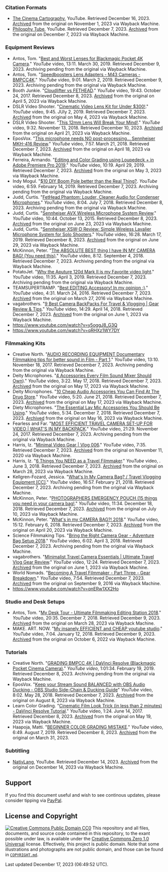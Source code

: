 <!-- Videos are publicly available in playlists on the alternative YouTube channels. Decided to export them as list after hbomberguy's exposé of James Somerton. Used to be more diligent about keeping index cards of citations during university and having separate pages for references and citations on the previous blog but neglected to do so over the last few years. -->
### Citation Formats
- [The Cinema Cartography](https://www.youtube.com/@TheCinemaCartography), YouTube. Retrieved December 16, 2023. [Archived](https://web.archive.org/web/20231101133147/https://www.youtube.com/@TheCinemaCartography) from the original on November 1, 2023 via Wayback Machine.  <!-- They list the shots or clips from movies and films used in their video essays as custom subtitle track. --> <!-- Used to be known as Channel Criswell -->
- [Philosphy Tube](https://www.youtube.com/@PhilosophyTube), YouTube. Retrieved December 7, 2023. [Archived](https://web.archive.org/web/20231207082640/https://www.youtube.com/@PhilosophyTube) from the original on December 7, 2023 via Wayback Machine. <!-- Abigail Thorn does a great job of including citations at the top of the screen visible to everyone -->
### Equipment Reviews
- Antos, Tom. "[Best and Worst Lenses for Blackmagic Pocket 4K Camera](https://www.youtube.com/watch?v=Oy2DGY1jyrc)." *YouTube* video, 13:11. March 30, 2019. Retrieved December 9, 2023. Archiving pending from the original via Wayback Machine.
- Antos, Tom. "[Speedboosters Lens Adapters - M43 Cameras - BMPCC4K](https://www.youtube.com/watch?v=Aj7URLHoowI)." *YouTube* video, 9:01. March 2, 2019. Retrieved December 9, 2023. Archiving pending from the original via Wayback Machine.
- Booth Junkie. "[Cloudlifter vs FETHEAD](https://www.youtube.com/watch?v=VlCIZ60NCf)." *YouTube* video, 19:43. October 24, 2017. Retrieved December 8, 2023. [Archived](https://web.archive.org/web/20230405193732/https://www.youtube.com/watch?v=VlCIZ60NCfk) from the original on April 5, 2023 via Wayback Machine.
- DSLR Video Shooter. "[Cinematic Video Lens Kit for Under $300!](https://www.youtube.com/watch?v=gJLISLsmZn8)." *YouTube* video, 9:45. JUly 2, 2019. Retrieved December 7, 2023. [Archived](https://web.archive.org/web/20230504230429/https://www.youtube.com/watch?v=gJLISLsmZn8&t=317s) from the original on May 4, 2023 via Wayback Machine.
- DSLR Video Shooter. "[This 12mm Lens Will Break Your Mind!](https://www.youtube.com/watch?v=krD0GSqkfSQ)." *YouTube* video, 9:32. November 13, 2018. Retrieved December 10, 2023. [Archived](https://web.archive.org/web/20230421215117/https://www.youtube.com/watch?v=krD0GSqkfSQ&list=PLDz_YIXYLoMdiCe7dfqAW_2JLw4Phw7Qe) from the original on April 21, 2023 via Wayback Machine.
- EposVox. "[This microphone needs NO post-processing... Sennheiser MKH-416 Review](https://www.youtube.com/watch?v=Zk86zComC64)." *YouTube* video, 7:57. March 21, 2018. Retrieved December 7, 2023. [Archived](https://web.archive.org/web/20230418090745/https://www.youtube.com/watch?v=Zk86zComC64) from the original on April 18, 2023 via Wayback Machine.
-  Ferreira, Armando. "[Editing and Color Grading using Loupedeck + in Adobe Premiere Pro 2019](https://www.youtube.com/watch?v=0ri3NNsaiCg)." *YouTube* video, 10:19. April 29, 2019. Retrieved December 7, 2023. [Archived](https://web.archive.org/web/20230503160637/https://www.youtube.com/watch?v=0ri3NNsaiCg) from the original on May 3, 2023 via Wayback Machine.
-  Indy Mogul. "[$10 DIY Boom Pole better than the Real Thing?](https://www.youtube.com/watch?v=1uthPQTucQE). *YouTube* video, 6:59. February 14, 2019. Retrieved December 7, 2023. Archiving pending from the original via Wayback Machine.
- Judd, Curtis. "[FetHead Phantom: Louder, Cleaner Audio for Condenser Microphones](https://www.youtube.com/watch?v=Z8WtN01T16U)." *YouTube* video, 8:04. July 7, 2018. Retrieved December 8, 2023. Archiving pending from the original via Wayback Machine.
- Judd, Curtis. "[Sennheiser AVX Wireless Microphone System Review](https://www.youtube.com/watch?v=U9RjMXtmVLc)." *YouTube* video, 10:44. October 13, 2015. Retrieved December 8, 2023. [Archived](https://web.archive.org/web/20230623045133/https://www.youtube.com/watch?v=U9RjMXtmVLc) from the original on June 23, 2023 via Wayback Machine.
- Judd, Curtis. "[Sennheiser XSW-D Review: Simple Wireless Lavalier Microphone System for Solo Shooters](https://www.youtube.com/watch?v=QMDg__BhIWE)." *YouTube* video, 16:28. March 17, 2019. Retrieved December 8, 2023. [Archived](https://web.archive.org/web/20230629175220/https://www.youtube.com/watch?v=QMDg__BhIWE) from the original on June 29, 2023 via Wayback Machine.
- McKinnon, Peter. "[The ABSOLUTE BEST thing I have IN MY CAMERA BAG! (You need this)](https://www.youtube.com/watch?v=Yod0Hf8VODs)." *YouTube* video, 8:12. September 4, 2018. Retrieved December 7, 2023. Archiving pending from the original via Wayback Machine.
- PotatoJet. "[Why the Aputure 120d Mark II is my Favorite video light](https://www.youtube.com/watch?v=mSMofaNWHa4)." *YouTube* video, 11:35. April 3, 2019. Retrieved December 7, 2023. Archiving pending from the original via Wayback Machine.
- TEAMSUPERTRAMP. "[Best EDITING Accessory! In my opinion :)](https://www.youtube.com/watch?v=dudW6q_IMXc)." *YouTube* video, 4:31. March 24, 2016. Retrieved December 7, 2023. [Archived](https://web.archive.org/web/20160327120034/https://www.youtube.com/watch?v=dudW6q_IMXc&gl=US&hl=en) from the original on March 27, 2016 via Wayback Machine.
- vagabrothers. "[9 Best Camera BackPacks For Travel & Vlogging | Gear Review & Tips](https://www.youtube.com/watch?v=LPLJ1mPAs7M)." *YouTube* video, 14:29. April 14, 2018. Retrieved December 7, 2023. [Archived](https://web.archive.org/web/20230601130502/https://www.youtube.com/watch?v=LPLJ1mPAs7M) from the original on June 1, 2023 via Wayback Machine.
- https://www.youtube.com/watch?v=y5oggJ8_G3Q <!-- Was sitting unlisted in a playlist. Unable to recover -->
- https://www.youtube.com/watch?v=qRHXz1WY7DY <!-- Was sitting unlisted in a playlist. Unable to recover -->
### Filmmaking Kits
- Creative North. "[AUDIO RECORDING EQUIPMENT Documentary Filmmaking tips for better sound in Film - Part 1](https://www.youtube.com/watch?v=ogaoV8PO0JE)." *YouTube* video, 13:10. November 18, 2017. Retrieved December 7, 2023. Archiving pending from the original via Wayback Machine.
- Deity Microphones. "[4 Accessories Every Film Sound Mixer Should Own](https://www.youtube.com/watch?v=7MxjyAW6mig))." *YouTube* video, 3:22. May 17, 2018. Retrieved December 7, 2023. [Archived](https://web.archive.org/web/20230517180756/https://www.youtube.com/watch?v=7MxjyAW6mig) from the original on May 17, 2023 via Wayback Machine.
- Deity Microphones. "[10 Cheap Audio Accessories You Can Find At The Drug Store](https://www.youtube.com/watch?v=u3uxjIvgkG4)." *YouTube* video, 5:20. June 21, 2018. Retrieved December 7, 2023. [Archived](https://web.archive.org/web/20230517180801/https://www.youtube.com/watch?v=u3uxjIvgkG4&t=32s) from the original on May 17, 2023 via Wayback Machine.
- Diety Microphones. "[The Essential Lav Mic Accessories You Should Be Using](https://www.youtube.com/watch?v=fAGbcoHTAq0)." *YouTube* video, 5:34. December 7, 2018. Retrieved December 7, 2023. [Archived](https://web.archive.org/web/20230516095624/https://www.youtube.com/watch?v=fAGbcoHTAq0) from the original on May 16, 2023 via Wayback Machine.
- Fearless and Far. "[MOST EFFICIENT TRAVEL CAMERA SET-UP FOR VIDEO | WHAT'S IN MY BACKPACK](https://www.youtube.com/watch?v=Mi8RS6APR4g)." *YouTube* video, 21:29. November 24, 2017. Retrieved December 7, 2023. Archiving pending from the original via Wayback Machine.
- Harris, Iz. "[Minimal Video Gear | Vlog 006](https://www.youtube.com/watch?v=ebCAAsn-DLQ)." *YouTube* video, 7:35. Retrieved December 7, 2023. [Archived](https://web.archive.org/web/20201111025559/https://www.youtube.com/watch?v=ebCAAsn-DLQ) from the original on November 11, 2020 via Wayback Machine.
- Harris, Iz. "[6 Things You NEED as a Travel Filmmaker](https://www.youtube.com/watch?v=7LYD6JSdFrE)." *YouTube* video, . June 3, 2018. Retrieved December 7, 2023. [Archived](https://web.archive.org/web/20230328133724/https://www.youtube.com/watch?v=7LYD6JSdFrE) from the original on March 28, 2023 via Wayback Machine.
- Kellgren-Fozard, Jessica. "[What's In My Camera Bag? / Travel Vlogging Equipment [CC]](https://www.youtube.com/watch?v=TKNj04mClr4)." *YouTube* video, 16:57. February 21, 2018. Retrieved December 7, 2023. Archiving pending from the original via Wayback Machine. 
- McKinnon, Peter. "[PHOTOGRAPHERS EMERGENCY POUCH (15 things you need in your camera bag!](https://www.youtube.com/watch?v=2dkYKwWlIbw)." *YouTube* video, 11:34. December 18, 2018. Retrieved December 7, 2023. [Archived](https://web.archive.org/web/20230710202529/https://www.youtube.com/watch?v=2dkYKwWlIbw) from the original on July 10, 2023 via Wayback Machine.
- McKinnon, Peter. "[What's in my CAMERA BAG?! 2018](https://www.youtube.com/watch?v=UJd4F5fTUC4)." *YouTube* video, 15:12. February 6, 2018. Retrieved December 7, 2023. [Archived](https://web.archive.org/web/20230420155035/https://www.youtube.com/watch?v=UJd4F5fTUC4) from the original on April 20, 2023 via Wayback Machine.
- Science Filmmaking Tips. "[Bring the Right Camera Gear - Adventure Bag Setup 2018](https://www.youtube.com/watch?v=LXid4ZbZg_A)." *YouTube* video, 6:02. April 3, 2018. Retrieved December 7, 2023. Archiving pending from the original via Wayback Machine.
- vagabrothers. "[Minimalist Travel Camera Essentials | Ultimate Travel Vlog Gear Review](https://www.youtube.com/watch?v=It2L29cCY-U)." *YouTube* video, 12:24. Retrieved December 7, 2023. [Archived](https://web.archive.org/web/20230601130534/https://www.youtube.com/watch?v=It2L29cCY-U) from the original on June 1, 2023 via Wayback Machine.
- World Nomads. "[Becoming A Travel Filmmaker - Part Three - Gear Breakdown](https://www.youtube.com/watch?v=FUaZ5o4as8M)." *YouTube* video, 7:54. Retrieved December 7, 2023. [Archived](https://web.archive.org/web/20160909080834/https://www.youtube.com/watch?v=FUaZ5o4as8M&gl=US&hl=en) from the original on September 9, 2016 via Wayback Machine.
- https://www.youtube.com/watch?v=qnERw1XX2Ho <!-- WAs sitting as an unlisted video in a playlist. Unable to recover. -->
### Studio and Desk Setups
- Antos, Tom. "[My Desk Tour - Ultimate Filmmaking Editing Station 2018](https://www.youtube.com/watch?v=UaDuqWC5Iak)." *YouTube* video, 20:35. December 7, 2018. Retrieved December 9, 2023. [Archived](https://web.archive.org/web/20230328140248/https://www.youtube.com/watch?v=UaDuqWC5Iak) from the original on March 28, 2023 via Wayback Machine.
- MAKE. ART. NOW. "[My insanely EFFICIENT and CHEAP youtube studio](https://www.youtube.com/watch?v=JNN2X8ROdmk)." *YouTube* video, 7:04. January 12, 2018. Retrieved December 9, 2023. [Archived](https://web.archive.org/web/20221006231656/https://www.youtube.com/watch?app=desktop&v=JNN2X8ROdmk) from the original on October 6, 2022 via Wayback Machine.
### Tutorials
- Creative North. "[GRADING BMPCC 4K | DaVinci Resolve (Blackmagic Pocket Cinema Camera)](https://www.youtube.com/watch?v=Wj_g1BYwJTk)." *YouTube video*, 1:01:34. February 19, 2019. Retrieved December 8, 2023. Archiving pending from the original via Wayback Machine.
- EposVox. "[Keep your Stream Sound BALANCED with OBS Audio Ducking - OBS Studio Side-Chain & Ducking Guide](https://www.youtube.com/watch?v=1Te2JERlInQ)" *YouTube* video, 8:02. May 28, 2018. Retrieved December 7, 2023. [Archived](https://web.archive.org/web/20230808072035/https://www.youtube.com/watch?v=1Te2JERlInQ) from the original on August 8, 2023 via Wayback Machine.
- Learn Color Grading. "[Cinematic Film Look Trick (in less than 2 minutes) - DaVinci Resolve Tutorial](https://www.youtube.com/watch?v=mUmogRJOlnI)." *YouTube* video, 1:24. June 14, 2017. Retrieved December 8, 2023. [Archived](https://web.archive.org/web/20230519064930/https://www.youtube.com/watch?v=mUmogRJOlnI&list=PL2_iVtycm4_dzXVXtfe2I7FgZGrtu4y9W&pp=iAQB) from the original on May 19, 2023 via Wayback Machine.
- Haapoja, Matti. "[BEGINNER COLOR GRADING MISTAKE](https://www.youtube.com/watch?v=bgajU67j6eY)." *YouTube* video, 6:49. August 7, 2019. Retrieved December 8, 2023. [Archived](https://web.archive.org/web/20230331213100/https://www.youtube.com/watch?v=bgajU67j6eY) from the original on March 31, 2023.
### Subtitling
- [NativLang](https://www.youtube.com/@NativLang), YouTube. Retrieved December 14, 2023. [Archived](https://web.archive.org/web/20231214000426/https://www.youtube.com/@NativLang) from the original on December 14, 2023 via Wayback Machine. <!-- Like the utility of IPA for deaf audience who are not able to discerns the differences between written and spoken words -->
## Support
If you find this document useful and wish to see continous updates, please consider tipping via [PayPal](https://paypal.me/bglamours).
## License and Copyright
[![Creative Commons Public Domain CC0](https://licensebuttons.net/p/zero/1.0/80x15.png)](http://creativecommons.org/publicdomain/zero/1.0/)
This repository and all files, documents, and source code contained in this repository, to the exant possible under law, is available under the [Creative Commons Zero 1.0 Universal](http://creativecommons.org/publicdomain/zero/1.0/) license. Effectively, this project is public domain. Note that some illustrations and photographs are not public domain, and those can be found in [`COPYRIGHT.md`](./COPYRIGHT.md).

Last updated December 17, 2023 (06:49:52 UTC).
